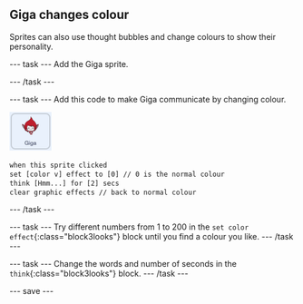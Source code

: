 ## Giga changes colour

Sprites can also use thought bubbles and change colours to show their personality.

--- task ---
Add the Giga sprite.

--- /task ---

--- task ---
Add this code to make Giga communicate by changing colour. 

![The Giga sprite](images/giga-sprite.png)

```blocks3
when this sprite clicked
set [color v] effect to [0] // 0 is the normal colour
think [Hmm...] for [2] secs 
clear graphic effects // back to normal colour
```

--- /task ---

--- task ---
Try different numbers from 1 to 200 in the `set color effect`{:class="block3looks"} block until you find a colour you like. 
--- /task ---

--- task ---
Change the words and number of seconds in the `think`{:class="block3looks"} block.
--- /task ---

--- save ---
